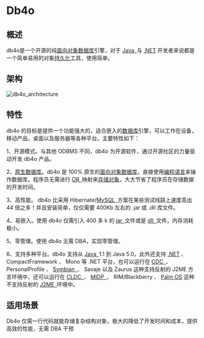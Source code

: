 # **Db4o**
## **概述**
db4o是一个开源的纯[面向对象](https://baike.baidu.com/item/%E9%9D%A2%E5%90%91%E5%AF%B9%E8%B1%A1)[数据库](https://baike.baidu.com/item/%E6%95%B0%E6%8D%AE%E5%BA%93)引擎，对于 [Java ](https://baike.baidu.com/item/Java%20)与 [.NET](https://baike.baidu.com/item/.NET) 开发者来说都是一个简单易用的对象[持久化](https://baike.baidu.com/item/%E6%8C%81%E4%B9%85%E5%8C%96)工具，使用简单。
## **架构**
![db4o\_architecture](/images/duixiang/Aspose.Words.cd18ac29-16a4-40c5-a622-92089c662526.001.png)
## **特性**
db4o 的目标是提供一个功能强大的，适合嵌入的[数据库](https://baike.baidu.com/item/%E6%95%B0%E6%8D%AE%E5%BA%93)引擎，可以工作在设备，移动产品，桌面以及服务器等各种平台。主要特性如下：

1、开源模式。与其他 ODBMS 不同，db4o 为开源软件，通过开源社区的力量驱动开发 db4o 产品。

2、[原生数据库](https://baike.baidu.com/item/%E5%8E%9F%E7%94%9F%E6%95%B0%E6%8D%AE%E5%BA%93)。db4o 是 100% 原生的[面向对象数据库](https://baike.baidu.com/item/%E9%9D%A2%E5%90%91%E5%AF%B9%E8%B1%A1%E6%95%B0%E6%8D%AE%E5%BA%93)，直接使用[编程语言](https://baike.baidu.com/item/%E7%BC%96%E7%A8%8B%E8%AF%AD%E8%A8%80)来操作数据库。程序员无需进行 [OR ](https://baike.baidu.com/item/OR%20)映射来[存储](https://baike.baidu.com/item/%E5%AD%98%E5%82%A8)[对象](https://baike.baidu.com/item/%E5%AF%B9%E8%B1%A1)，大大节省了程序员在存储数据的开发时间。

3、高性能。 db4o 比采用 Hibernate/[MySQL ](https://baike.baidu.com/item/MySQL%20)方案在某些测试线路上速度高出 44 倍之多！并且安装简单，仅仅需要 400Kb 左右的 .jar 或 .dll 库文件。

4、易嵌入。使用 db4o 仅需引入 400 多 k 的 [jar ](https://baike.baidu.com/item/jar%20)文件或是 [dll ](https://baike.baidu.com/item/dll%20)文件，内存消耗极小。

5、零管理。使用 db4o 无需 DBA，实现零管理。

6、支持多种平台。db4o 支持从 [Java ](https://baike.baidu.com/item/Java%20)1.1 到 Java 5.0，此外还支持 [.NET](https://baike.baidu.com/item/.NET) 、 CompactFramework 、 Mono 等 .NET 平台，也可以运行在 [CDC ](https://baike.baidu.com/item/CDC%20)、 PersonalProfile 、 [Symbian ](https://baike.baidu.com/item/Symbian%20)、 Savaje 以及 Zaurus 这种支持反射的 J2ME 方言环境中，还可以运行在 [CLDC ](https://baike.baidu.com/item/CLDC%20)、 [MIDP ](https://baike.baidu.com/item/MIDP%20)、 RIM/Blackberry 、 [Palm OS](https://baike.baidu.com/item/Palm%20OS) 这种不支持反射的 [J2ME ](https://baike.baidu.com/item/J2ME%20)环境中。
## **适用场景**
Db4o 仅需一行代码就能存储复杂结构对象，极大的降低了开发时间和成本，提供高效的性能，无需 DBA 干预
